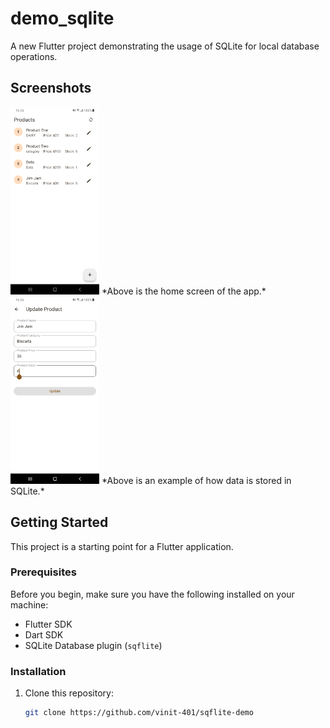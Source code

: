 # demo_sqlite

A new Flutter project demonstrating the usage of SQLite for local database operations.

## Screenshots

<img src="screenshot/home.png" alt="SQLite Example Home" height="300"/>
*Above is the home screen of the app.*
<img src="screenshot/edit.png" alt="SQLite Example Edit" height="300"/>
*Above is an example of how data is stored in SQLite.*

## Getting Started

This project is a starting point for a Flutter application.

### Prerequisites

Before you begin, make sure you have the following installed on your machine:
- Flutter SDK
- Dart SDK
- SQLite Database plugin (`sqflite`)

### Installation

1. Clone this repository:
   ```bash
   git clone https://github.com/vinit-401/sqflite-demo
